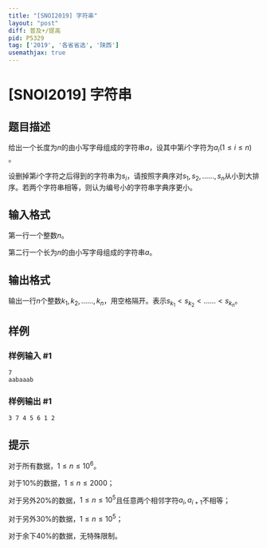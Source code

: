 ```yaml
---
title: "[SNOI2019] 字符串"
layout: "post"
diff: 普及+/提高
pid: P5329
tag: ['2019', '各省省选', '陕西']
usemathjax: true
---
```


# [SNOI2019] 字符串
## 题目描述

给出一个长度为$n$的由小写字母组成的字符串$a$，设其中第$i$个字符为$a_i(1≤i≤n)$ 。

设删掉第$i$个字符之后得到的字符串为$s_i$，请按照字典序对$s_1,s_2,……,s_n$从小到大排序。若两个字符串相等，则认为编号小的字符串字典序更小。
## 输入格式

第一行一个整数$n$。

第二行一个长为$n$的由小写字母组成的字符串$a$。
## 输出格式

输出一行$n$个整数$k_1,k_2,……,k_n$，用空格隔开。表示$s_{k_1}<s_{k_2}<……<s_{k_n}$。
## 样例

### 样例输入 #1
```
7
aabaaab
```
### 样例输出 #1
```
3 7 4 5 6 1 2
```
## 提示

对于所有数据，$1≤n≤10^6$。

对于10%的数据，$1≤n≤2000$；

对于另外20%的数据，$1≤n≤10^5$且任意两个相邻字符$a_i,a_{i+1}$不相等；

对于另外30%的数据，$1≤n≤10^5$；

对于余下40%的数据，无特殊限制。

